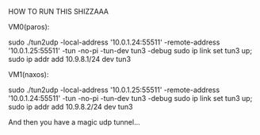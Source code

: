 HOW TO RUN THIS SHIZZAAA

VM0(paros):

sudo ./tun2udp -local-address '10.0.1.24:55511' -remote-address '10.0.1.25:55511' -tun -no-pi -tun-dev tun3 -debug
sudo ip link set tun3 up; sudo ip addr add 10.9.8.1/24 dev tun3


VM1(naxos):

sudo ./tun2udp -local-address '10.0.1.25:55511' -remote-address '10.0.1.24:55511' -tun -no-pi -tun-dev tun3 -debug
sudo ip link set tun3 up; sudo ip addr add 10.9.8.2/24 dev tun3

And then you have a magic udp tunnel...
